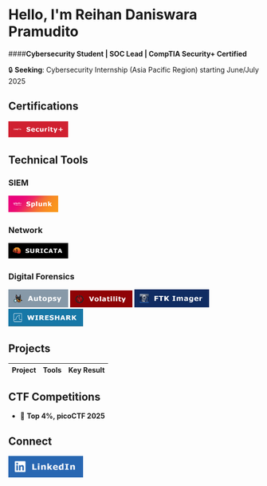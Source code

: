 # Hello, I'm Reihan Daniswara Pramudito  
####**Cybersecurity Student | SOC Lead | CompTIA Security+ Certified**  

🔒 **Seeking**: Cybersecurity Internship (Asia Pacific Region) starting June/July 2025

## Certifications
<div>
<a href="https://www.credly.com/badges/134605a6-dea1-48d6-8b88-16b9c1a3c348">
<img src="https://github.com/ReihanPramudito/ReihanPramudito/blob/main/ImageAssets/security+.png?raw=true" width="120" alt="Security+"/>
</a>
</div>

## Technical Tools

### SIEM
<div>
    <img src="https://github.com/ReihanPramudito/ReihanPramudito/blob/main/ImageAssets/splunk.png?raw=true" width="100" alt="Splunk"/>
</div>

### Network
<div>
    <img src="https://github.com/ReihanPramudito/ReihanPramudito/blob/main/ImageAssets/suricata.png?raw=true" width="120" alt="Suricata"/>
</div>

### Digital Forensics

<div>
    <img src="https://github.com/ReihanPramudito/ReihanPramudito/blob/main/ImageAssets/autopsy.png?raw=true" width="120" alt="Autopsy"/>
    <img src="https://github.com/ReihanPramudito/ReihanPramudito/blob/main/ImageAssets/volatility.png?raw=true" width="125" alt="Volatility"/>
    <img src="https://github.com/ReihanPramudito/ReihanPramudito/blob/main/ImageAssets/ftkimager.png?raw=true" width="150" alt="FTK Imager"/>
    <img src="https://github.com/ReihanPramudito/ReihanPramudito/blob/main/ImageAssets/wireshark.png?raw=true" width="150" alt="Wireshark"/>
</div>


## Projects

| Project | Tools | Key Result |  
|---------|-------|------------|  

## CTF Competitions
- 🥇 **Top 4%, picoCTF 2025**  

## Connect
<a href="https://linkedin.com/in/reihan-daniswara/">
  <img src="https://github.com/ReihanPramudito/ReihanPramudito/blob/main/ImageAssets/linkedin.png?raw=true" width="150" alt="LinkedIn"/>
</a>
